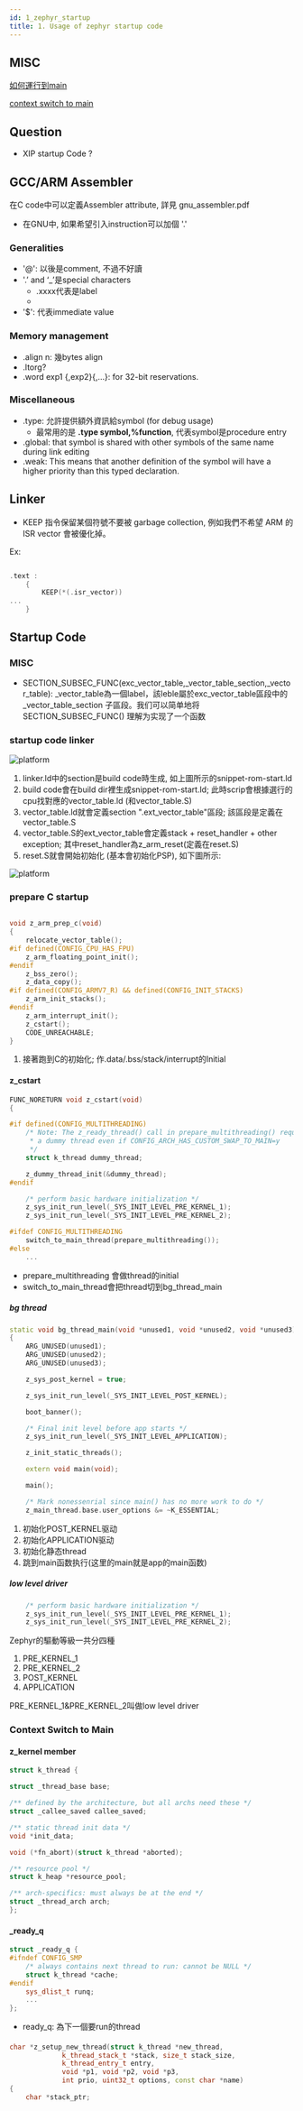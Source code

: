 ```yaml
---
id: 1_zephyr_startup
title: 1. Usage of zephyr startup code
---
```


## MISC



[如何運行到main](https://lgl88911.gitee.io/2018/04/07/Zephyr%E5%A6%82%E4%BD%95%E8%BF%90%E8%A1%8C%E5%88%B0main/)

[context switch to main](https://lgl88911.gitee.io/2018/11/05/Zephyr-OS%E5%86%85%E6%A0%B8%E4%B8%8A%E4%B8%8B%E6%96%87%E5%88%87%E6%8D%A2%E7%AE%80%E8%BF%B0/)

## Question

- XIP startup Code ?

## GCC/ARM Assembler

在C code中可以定義Assembler attribute, 詳見 gnu_assembler.pdf

- 在GNU中, 如果希望引入instruction可以加個 '.'

### Generalities

- '@': 以後是comment, 不過不好讀
- '.’ and ‘_’是special characters
    - .xxxx代表是label
    - 
- '$': 代表immediate value

### Memory management

- .align n: 幾bytes align
- .ltorg?
- .word exp1 {,exp2}{,...}: for 32-bit reservations.


### Miscellaneous

- .type: 允許提供額外資訊給symbol (for debug usage)
    - 最常用的是 **.type symbol,%function**, 代表symbol是procedure entry
- .global: that symbol is shared with other symbols of the same name during link editing
- .weak: This means that another definition of the symbol will have a higher priority than this typed declaration.


## Linker

- KEEP 指令保留某個符號不要被 garbage collection, 例如我們不希望 ARM 的 ISR vector 會被優化掉。

Ex:

``` cpp

.text :
    {
        KEEP(*(.isr_vector))
...
    }

```

## Startup Code

### MISC

- SECTION_SUBSEC_FUNC(exc_vector_table,_vector_table_section,_vector_table): _vector_table為一個label，該leble屬於exc_vector_table區段中的_vector_table_section 子區段。我们可以简单地将 SECTION_SUBSEC_FUNC() 理解为实现了一个函数


### startup code linker

![platform](./image/1_zephyr_startup/startup_code_ld.png)

1. linker.ld中的section是build code時生成, 如上圖所示的snippet-rom-start.ld
2. build code會在build dir裡生成snippet-rom-start.ld; 此時scrip會根據選行的cpu找對應的vector_table.ld (和vector_table.S)
3. vector_table.ld就會定義section ".ext_vector_table"區段; 該區段是定義在vector_table.S
4. vector_table.S的ext_vector_table會定義stack + reset_handler + other exception; 其中reset_handler為z_arm_reset(定義在reset.S)
5. reset.S就會開始初始化 (基本會初始化PSP), 如下圖所示:

![platform](./image/1_zephyr_startup/startup_set_PSP.png)

### prepare C startup

``` cpp

void z_arm_prep_c(void)
{
	relocate_vector_table();
#if defined(CONFIG_CPU_HAS_FPU)
	z_arm_floating_point_init();
#endif
	z_bss_zero();
	z_data_copy();
#if defined(CONFIG_ARMV7_R) && defined(CONFIG_INIT_STACKS)
	z_arm_init_stacks();
#endif
	z_arm_interrupt_init();
	z_cstart();
	CODE_UNREACHABLE;
}

```

1. 接著跑到C的初始化; 作.data/.bss/stack/interrupt的Initial

#### z_cstart

``` cpp
FUNC_NORETURN void z_cstart(void)
{

#if defined(CONFIG_MULTITHREADING)
	/* Note: The z_ready_thread() call in prepare_multithreading() requires
	 * a dummy thread even if CONFIG_ARCH_HAS_CUSTOM_SWAP_TO_MAIN=y
	 */
	struct k_thread dummy_thread;

	z_dummy_thread_init(&dummy_thread);
#endif

	/* perform basic hardware initialization */
	z_sys_init_run_level(_SYS_INIT_LEVEL_PRE_KERNEL_1);
	z_sys_init_run_level(_SYS_INIT_LEVEL_PRE_KERNEL_2);

#ifdef CONFIG_MULTITHREADING
	switch_to_main_thread(prepare_multithreading());
#else
    ...

```

- prepare_multithreading 會做thread的initial
- switch_to_main_thread會把thread切到bg_thread_main

##### bg thread

``` cpp
static void bg_thread_main(void *unused1, void *unused2, void *unused3)
{
	ARG_UNUSED(unused1);
	ARG_UNUSED(unused2);
	ARG_UNUSED(unused3);

	z_sys_post_kernel = true;

	z_sys_init_run_level(_SYS_INIT_LEVEL_POST_KERNEL);

	boot_banner();

	/* Final init level before app starts */
	z_sys_init_run_level(_SYS_INIT_LEVEL_APPLICATION);

	z_init_static_threads();

	extern void main(void);

	main();

	/* Mark nonessenrial since main() has no more work to do */
	z_main_thread.base.user_options &= ~K_ESSENTIAL;

```

1. 初始化POST_KERNEL驱动
2. 初始化APPLICATION驱动
3. 初始化静态thread
4. 跳到main函数执行(这里的main就是app的main函数)

##### low level driver

``` cpp
	/* perform basic hardware initialization */
	z_sys_init_run_level(_SYS_INIT_LEVEL_PRE_KERNEL_1);
	z_sys_init_run_level(_SYS_INIT_LEVEL_PRE_KERNEL_2);
```    

Zephyr的驅動等級一共分四種

1. PRE_KERNEL_1
2. PRE_KERNEL_2
3. POST_KERNEL
4. APPLICATION
   
PRE_KERNEL_1&PRE_KERNEL_2叫做low level driver

### Context Switch to Main

#### z_kernel member

``` cpp
struct k_thread {

struct _thread_base base;

/** defined by the architecture, but all archs need these */
struct _callee_saved callee_saved;

/** static thread init data */
void *init_data;

void (*fn_abort)(struct k_thread *aborted);

/** resource pool */
struct k_heap *resource_pool;

/** arch-specifics: must always be at the end */
struct _thread_arch arch;
};

```

#### _ready_q

``` cpp
struct _ready_q {
#ifndef CONFIG_SMP
	/* always contains next thread to run: cannot be NULL */
	struct k_thread *cache;
#endif
	sys_dlist_t runq;
	...
};
```
- ready_q: 為下一個要run的thread



#### 

``` cpp
char *z_setup_new_thread(struct k_thread *new_thread,
			 k_thread_stack_t *stack, size_t stack_size,
			 k_thread_entry_t entry,
			 void *p1, void *p2, void *p3,
			 int prio, uint32_t options, const char *name)
{
	char *stack_ptr;


	
```